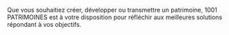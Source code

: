 Que vous souhaitiez créer, développer ou transmettre un patrimoine, 1001 PATRIMOINES est à votre disposition pour réfléchir aux meilleures solutions répondant à vos objectifs.
